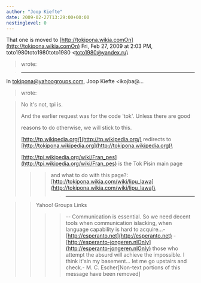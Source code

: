 ```yaml
---
author: "Joop Kiefte"
date: 2009-02-27T13:29:00+00:00
nestinglevel: 0
---
```

That one is moved to [http://tokipona.wikia.comOn](http://tokipona.wikia.comOn) Fri, Feb 27, 2009 at 2:03 PM, toto1980toto1980toto1980 <[toto1980@yandex.ru](mailto://toto1980@yandex.ru)\
> wrote:

> ---
 In [tokipona@yahoogroups.com](mailto://tokipona@yahoogroups.com), Joop Kiefte <ikojba@...
> wrote:

> 
>> 
> No it's not, tpi is.
> 
>> 
> And the earlier request was for the code 'tok'. Unless there are good
> 
> reasons to do otherwise, we will stick to this.
> 
>> 
> [http://tp.wikipedia.org/](http://tp.wikipedia.org/) redirects to [http://tokipona.wikipedia.org](http://tokipona.wikipedia.org)\
> 
> [http://tpi.wikipedia.org/wiki/Fran_pes](http://tpi.wikipedia.org/wiki/Fran_pes) is the Tok Pisin main page
> 
>>> and what to do with this page?: [http://tokipona.wikia.com/wiki/lipu_lawa](http://tokipona.wikia.com/wiki/lipu_lawa)\
>>>> ------------------------------------

>> Yahoo! Groups Links
>>>>--
Communication is essential. So we need decent tools when communication islacking, when language capability is hard to acquire...- [http://esperanto.net](http://esperanto.net) - [http://esperanto-jongeren.nlOnly](http://esperanto-jongeren.nlOnly) those who attempt the absurd will achieve the impossible. I think it'sin my basement... let me go upstairs and check.- M. C. Escher\[Non-text portions of this message have been removed\]